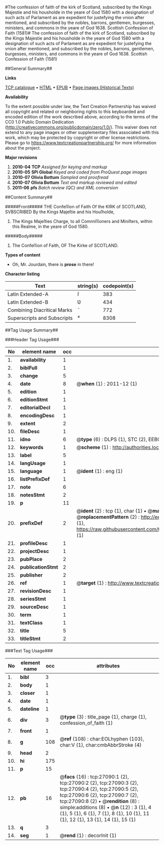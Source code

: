 #The confession of faith of the kirk of Scotland, subscribed by the Kings Majestie and his housholde in the yeare of God 1580 with a designation of such acts of Parlament as are expedient for justefying the vnion after mentioned, and subscribed by the nobles, barrons, gentlemen, burgesses, ministers, and commons in the yeare of God 1638. Scottish Confession of Faith (1581)#
The confession of faith of the kirk of Scotland, subscribed by the Kings Majestie and his housholde in the yeare of God 1580 with a designation of such acts of Parlament as are expedient for justefying the vnion after mentioned, and subscribed by the nobles, barrons, gentlemen, burgesses, ministers, and commons in the yeare of God 1638.
Scottish Confession of Faith (1581)

##General Summary##

**Links**

[TCP catalogue](http://www.ota.ox.ac.uk/tcp/)  • 
[HTML](http://tei.it.ox.ac.uk/tcp/Texts-HTML/free/A11/A11736.html)  • 
[EPUB](http://tei.it.ox.ac.uk/tcp/Texts-EPUB/free/A11/A11736.epub) • 
[Page images (Historical Texts)](https://historicaltexts.jisc.ac.uk/eebo-24038545e)

**Availability**

To the extent possible under law, the Text Creation Partnership has waived all copyright and related or neighboring rights to this keyboarded and encoded edition of the work described above, according to the terms of the CC0 1.0 Public Domain Dedication (http://creativecommons.org/publicdomain/zero/1.0/). This waiver does not extend to any page images or other supplementary files associated with this work, which may be protected by copyright or other license restrictions. Please go to https://www.textcreationpartnership.org/ for more information about the project.

**Major revisions**

1. __2010-04__ __TCP__ *Assigned for keying and markup*
1. __2010-05__ __SPi Global__ *Keyed and coded from ProQuest page images*
1. __2010-07__ __Olivia Bottum__ *Sampled and proofread*
1. __2010-07__ __Olivia Bottum__ *Text and markup reviewed and edited*
1. __2011-06__ __pfs__ *Batch review (QC) and XML conversion*

##Content Summary##

#####Front#####
THE Confeſſion of Faith Of the KIRK of SCOTLAND, SVBSCRIBED By the Kings Majeſtie and his Houſholde,
1. The Kings Majeſties Charge, to all Commiſſioners and Miniſters, within this Realme, in the yeare of God 1580.

#####Body#####

1. The Confeſſion of Faith, OF The Kirke of SCOTLAND.

**Types of content**

  * Oh, Mr. Jourdain, there is **prose** in there!

**Character listing**


|Text|string(s)|codepoint(s)|
|---|---|---|
|Latin Extended-A|ſ|383|
|Latin Extended-B|Ʋ|434|
|Combining             Diacritical Marks|̄|772|
|Superscripts             and Subscripts|⁴|8308|

##Tag Usage Summary##

###Header Tag Usage###

|No|element name|occ|attributes|
|---|---|---|---|
|1.|__availability__|1||
|2.|__biblFull__|1||
|3.|__change__|5||
|4.|__date__|8| @__when__ (1) : 2011-12 (1)|
|5.|__edition__|1||
|6.|__editionStmt__|1||
|7.|__editorialDecl__|1||
|8.|__encodingDesc__|1||
|9.|__extent__|2||
|10.|__fileDesc__|1||
|11.|__idno__|6| @__type__ (6) : DLPS (1), STC (2), EEBO-CITATION (1), OCLC (1), VID (1)|
|12.|__keywords__|1| @__scheme__ (1) : http://authorities.loc.gov/ (1)|
|13.|__label__|5||
|14.|__langUsage__|1||
|15.|__language__|1| @__ident__ (1) : eng (1)|
|16.|__listPrefixDef__|1||
|17.|__note__|6||
|18.|__notesStmt__|2||
|19.|__p__|11||
|20.|__prefixDef__|2| @__ident__ (2) : tcp (1), char (1)  •  @__matchPattern__ (2) : ([0-9\-]+):([0-9IVX]+) (1), (.+) (1)  •  @__replacementPattern__ (2) : http://eebo.chadwyck.com/downloadtiff?vid=$1&page=$2 (1), https://raw.githubusercontent.com/textcreationpartnership/Texts/master/tcpchars.xml#$1 (1)|
|21.|__profileDesc__|1||
|22.|__projectDesc__|1||
|23.|__pubPlace__|2||
|24.|__publicationStmt__|2||
|25.|__publisher__|2||
|26.|__ref__|1| @__target__ (1) : http://www.textcreationpartnership.org/docs/. (1)|
|27.|__revisionDesc__|1||
|28.|__seriesStmt__|1||
|29.|__sourceDesc__|1||
|30.|__term__|1||
|31.|__textClass__|1||
|32.|__title__|5||
|33.|__titleStmt__|2||


###Text Tag Usage###

|No|element name|occ|attributes|
|---|---|---|---|
|1.|__bibl__|3||
|2.|__body__|1||
|3.|__closer__|1||
|4.|__date__|1||
|5.|__dateline__|1||
|6.|__div__|3| @__type__ (3) : title_page (1), charge (1), confession_of_faith (1)|
|7.|__front__|1||
|8.|__g__|108| @__ref__ (108) : char:EOLhyphen (103), char:V (1), char:cmbAbbrStroke (4)|
|9.|__head__|2||
|10.|__hi__|175||
|11.|__p__|15||
|12.|__pb__|16| @__facs__ (16) : tcp:27090:1 (2), tcp:27090:2 (2), tcp:27090:3 (2), tcp:27090:4 (2), tcp:27090:5 (2), tcp:27090:6 (2), tcp:27090:7 (2), tcp:27090:8 (2)  •  @__rendition__ (8) : simple:additions (8)  •  @__n__ (12) : 3 (1), 4 (1), 5 (1), 6 (1), 7 (1), 8 (1), 10 (1), 11 (1), 12 (1), 13 (1), 14 (1), 15 (1)|
|13.|__q__|3||
|14.|__seg__|1| @__rend__ (1) : decorInit (1)|
